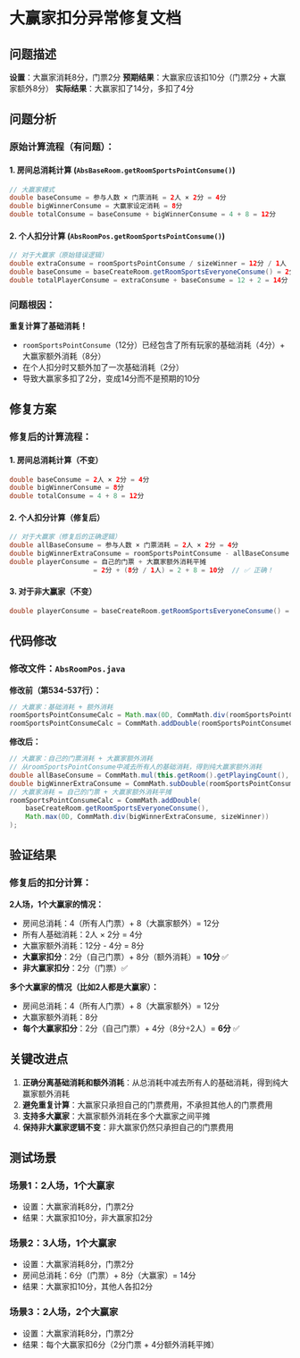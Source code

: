 # 大赢家扣分异常修复文档

## 问题描述

**设置**：大赢家消耗8分，门票2分
**预期结果**：大赢家应该扣10分（门票2分 + 大赢家额外8分）
**实际结果**：大赢家扣了14分，多扣了4分

## 问题分析

### 原始计算流程（有问题）：

#### 1. 房间总消耗计算 (`AbsBaseRoom.getRoomSportsPointConsume()`)
```java
// 大赢家模式
double baseConsume = 参与人数 × 门票消耗 = 2人 × 2分 = 4分
double bigWinnerConsume = 大赢家设定消耗 = 8分
double totalConsume = baseConsume + bigWinnerConsume = 4 + 8 = 12分
```

#### 2. 个人扣分计算 (`AbsRoomPos.getRoomSportsPointConsume()`)
```java
// 对于大赢家（原始错误逻辑）
double extraConsume = roomSportsPointConsume / sizeWinner = 12分 / 1人 = 12分
double baseConsume = baseCreateRoom.getRoomSportsEveryoneConsume() = 2分
double totalPlayerConsume = extraConsume + baseConsume = 12 + 2 = 14分  // ❌ 错误！
```

### 问题根因：
**重复计算了基础消耗！**
- `roomSportsPointConsume`（12分）已经包含了所有玩家的基础消耗（4分）+ 大赢家额外消耗（8分）
- 在个人扣分时又额外加了一次基础消耗（2分）
- 导致大赢家多扣了2分，变成14分而不是预期的10分

## 修复方案

### 修复后的计算流程：

#### 1. 房间总消耗计算（不变）
```java
double baseConsume = 2人 × 2分 = 4分
double bigWinnerConsume = 8分
double totalConsume = 4 + 8 = 12分
```

#### 2. 个人扣分计算（修复后）
```java
// 对于大赢家（修复后的正确逻辑）
double allBaseConsume = 参与人数 × 门票消耗 = 2人 × 2分 = 4分
double bigWinnerExtraConsume = roomSportsPointConsume - allBaseConsume = 12分 - 4分 = 8分
double playerConsume = 自己的门票 + 大赢家额外消耗平摊
                     = 2分 + (8分 / 1人) = 2 + 8 = 10分  // ✅ 正确！
```

#### 3. 对于非大赢家（不变）
```java
double playerConsume = baseCreateRoom.getRoomSportsEveryoneConsume() = 2分
```

## 代码修改

### 修改文件：`AbsRoomPos.java`

**修改前（第534-537行）：**
```java
// 大赢家：基础消耗 + 额外消耗
roomSportsPointConsumeCalc = Math.max(0D, CommMath.div(roomSportsPointConsume, sizeWinner));
roomSportsPointConsumeCalc = CommMath.addDouble(roomSportsPointConsumeCalc, baseCreateRoom.getRoomSportsEveryoneConsume());
```

**修改后：**
```java
// 大赢家：自己的门票消耗 + 大赢家额外消耗
// 从roomSportsPointConsume中减去所有人的基础消耗，得到纯大赢家额外消耗
double allBaseConsume = CommMath.mul(this.getRoom().getPlayingCount(), baseCreateRoom.getRoomSportsEveryoneConsume());
double bigWinnerExtraConsume = CommMath.subDouble(roomSportsPointConsume, allBaseConsume);
// 大赢家消耗 = 自己的门票 + 大赢家额外消耗平摊
roomSportsPointConsumeCalc = CommMath.addDouble(
    baseCreateRoom.getRoomSportsEveryoneConsume(), 
    Math.max(0D, CommMath.div(bigWinnerExtraConsume, sizeWinner))
);
```

## 验证结果

### 修复后的扣分计算：

**2人场，1个大赢家的情况：**
- 房间总消耗：4（所有人门票）+ 8（大赢家额外）= 12分
- 所有人基础消耗：2人 × 2分 = 4分
- 大赢家额外消耗：12分 - 4分 = 8分
- **大赢家扣分**：2分（自己门票）+ 8分（额外消耗）= **10分** ✅
- **非大赢家扣分**：2分（门票）✅

**多个大赢家的情况（比如2人都是大赢家）：**
- 房间总消耗：4（所有人门票）+ 8（大赢家额外）= 12分
- 大赢家额外消耗：8分
- **每个大赢家扣分**：2分（自己门票）+ 4分（8分÷2人）= **6分** ✅

## 关键改进点

1. **正确分离基础消耗和额外消耗**：从总消耗中减去所有人的基础消耗，得到纯大赢家额外消耗
2. **避免重复计算**：大赢家只承担自己的门票费用，不承担其他人的门票费用
3. **支持多大赢家**：大赢家额外消耗在多个大赢家之间平摊
4. **保持非大赢家逻辑不变**：非大赢家仍然只承担自己的门票费用

## 测试场景

### 场景1：2人场，1个大赢家
- 设置：大赢家消耗8分，门票2分
- 结果：大赢家扣10分，非大赢家扣2分

### 场景2：3人场，1个大赢家
- 设置：大赢家消耗8分，门票2分
- 房间总消耗：6分（门票）+ 8分（大赢家）= 14分
- 结果：大赢家扣10分，其他人各扣2分

### 场景3：2人场，2个大赢家
- 设置：大赢家消耗8分，门票2分
- 结果：每个大赢家扣6分（2分门票 + 4分额外消耗平摊）
